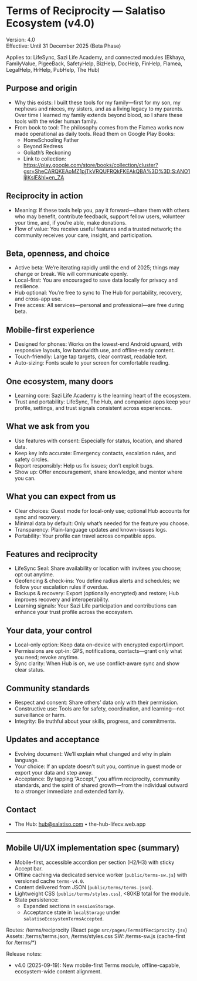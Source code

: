 # Terms of Reciprocity — Salatiso Ecosystem (v4.0)

Version: 4.0  
Effective: Until 31 December 2025 (Beta Phase)

Applies to: LifeSync, Sazi Life Academy, and connected modules (Ekhaya, FamilyValue, PigeeBack, SafetyHelp, BizHelp, DocHelp, FinHelp, Flamea, LegalHelp, HrHelp, PubHelp, The Hub)

## Purpose and origin
- Why this exists: I built these tools for my family—first for my son, my nephews and nieces, my sisters, and as a living legacy to my parents. Over time I learned my family extends beyond blood, so I share these tools with the wider human family.
- From book to tool: The philosophy comes from the Flamea works now made operational as daily tools. Read them on Google Play Books:
  - HomeSchooling Father
  - Beyond Redress
  - Goliath’s Reckoning
  - Link to collection: https://play.google.com/store/books/collection/cluster?gsr=SheCARQKEAoMZ1pjTkVRQUFRQkFKEAkQBA%3D%3D:S:ANO1ljIKslE&hl=en_ZA

## Reciprocity in action
- Meaning: If these tools help you, pay it forward—share them with others who may benefit, contribute feedback, support fellow users, volunteer your time, and, if you’re able, make donations.
- Flow of value: You receive useful features and a trusted network; the community receives your care, insight, and participation.

## Beta, openness, and choice
- Active beta: We’re iterating rapidly until the end of 2025; things may change or break. We will communicate openly.
- Local-first: You are encouraged to save data locally for privacy and resilience.
- Hub optional: You’re free to sync to The Hub for portability, recovery, and cross-app use.
- Free access: All services—personal and professional—are free during beta.

## Mobile-first experience
- Designed for phones: Works on the lowest-end Android upward, with responsive layouts, low bandwidth use, and offline-ready content.
- Touch-friendly: Large tap targets, clear contrast, readable text.
- Auto-sizing: Fonts scale to your screen for comfortable reading.

## One ecosystem, many doors
- Learning core: Sazi Life Academy is the learning heart of the ecosystem.
- Trust and portability: LifeSync, The Hub, and companion apps keep your profile, settings, and trust signals consistent across experiences.

## What we ask from you
- Use features with consent: Especially for status, location, and shared data.
- Keep key info accurate: Emergency contacts, escalation rules, and safety circles.
- Report responsibly: Help us fix issues; don’t exploit bugs.
- Show up: Offer encouragement, share knowledge, and mentor where you can.

## What you can expect from us
- Clear choices: Guest mode for local-only use; optional Hub accounts for sync and recovery.
- Minimal data by default: Only what’s needed for the feature you choose.
- Transparency: Plain-language updates and known-issues logs.
- Portability: Your profile can travel across compatible apps.

## Features and reciprocity
- LifeSync Seal: Share availability or location with invitees you choose; opt out anytime.
- Geofencing & check-ins: You define radius alerts and schedules; we follow your escalation rules if overdue.
- Backups & recovery: Export (optionally encrypted) and restore; Hub improves recovery and interoperability.
- Learning signals: Your Sazi Life participation and contributions can enhance your trust profile across the ecosystem.

## Your data, your control
- Local-only option: Keep data on-device with encrypted export/import.
- Permissions are opt-in: GPS, notifications, contacts—grant only what you need; revoke anytime.
- Sync clarity: When Hub is on, we use conflict-aware sync and show clear status.

## Community standards
- Respect and consent: Share others’ data only with their permission.
- Constructive use: Tools are for safety, coordination, and learning—not surveillance or harm.
- Integrity: Be truthful about your skills, progress, and commitments.

## Updates and acceptance
- Evolving document: We’ll explain what changed and why in plain language.
- Your choice: If an update doesn’t suit you, continue in guest mode or export your data and step away.
- Acceptance: By tapping “Accept,” you affirm reciprocity, community standards, and the spirit of shared growth—from the individual outward to a stronger immediate and extended family.

## Contact
- The Hub: hub@salatiso.com • the-hub-lifecv.web.app

---

## Mobile UI/UX implementation spec (summary)

- Mobile-first, accessible accordion per section (H2/H3) with sticky Accept bar.
- Offline caching via dedicated service worker (`public/terms-sw.js`) with versioned cache `terms-v4.0`.
- Content delivered from JSON (`public/terms/terms.json`).
- Lightweight CSS (`public/terms/styles.css`), <80KB total for the module.
- State persistence:
  - Expanded sections in `sessionStorage`.
  - Acceptance state in `localStorage` under `salatisoEcosystemTermsAccepted`.

Routes: /terms/reciprocity (React page `src/pages/TermsOfReciprocity.jsx`)
Assets: /terms/terms.json, /terms/styles.css
SW:     /terms-sw.js (cache-first for /terms/*)

Release notes:
- v4.0 (2025-09-19): New mobile-first Terms module, offline-capable, ecosystem-wide content alignment.
